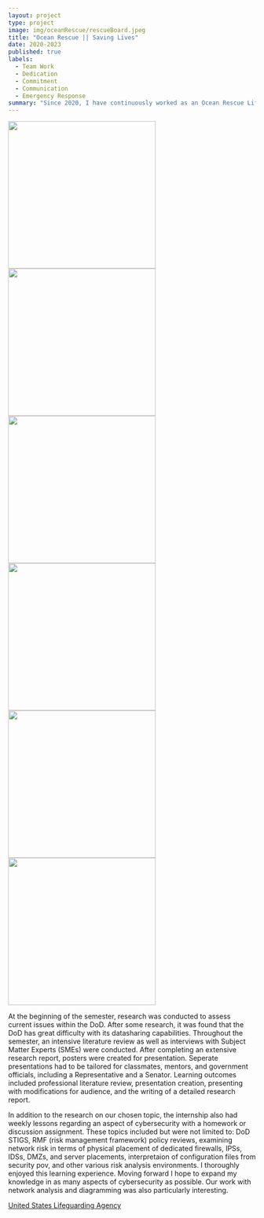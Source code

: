 ```yaml
---
layout: project
type: project
image: img/oceanRescue/rescueBoard.jpeg
title: "Ocean Rescue || Saving Lives"
date: 2020-2023
published: true
labels:
  - Team Work
  - Dedication
  - Commitment
  - Communication
  - Emergency Response
summary: "Since 2020, I have continuously worked as an Ocean Rescue Lifeguard, in both Charleston, SC and Hickam Harbour, HI"
---
```


<div class="text-center p-4">
  <img width="300px" src="../img/oceanRescue/boardGroupPic.jpeg" class="img-thumbnail" >
  <img width="300px" src="../img/oceanRescue/rescueBoat.jpeg" class="img-thumbnail" >
  <img width="300px" src="../img/oceanRescue/hurricanElsaPic.jpeg" class="img-thumbnail" >
  <img width="300px" src="../img/oceanRescue/boardGirlGroupPic.jpeg" class="img-thumbnail" >
  <img width="300px" src="../img/oceanRescue/viewFromTower.jpeg" class="img-thumbnail" >
  <img width="300px" src="../img/oceanRescue/paddlePic.jpeg" class="img-thumbnail" >
</div>

At the beginning of the semester, research was conducted to assess current issues within the DoD. After some research, it was found that the DoD has great difficulty with its datasharing capabilities. Throughout the semester, an intensive literature review as well as interviews with Subject Matter Experts (SMEs) were conducted. After completing an extensive research report, posters were created for presentation. Seperate presentations had to be tailored for classmates, mentors, and government officials, including a Representative and a Senator. Learning outcomes included professional literature review, presentation creation, presenting with modifications for audience, and the writing of a detailed research report. 

In addition to the research on our chosen topic, the internship also had weekly lessons regarding an aspect of cybersecurity with a homework or discussion assignment. These topics included but were not limited to: DoD STIGS, RMF (risk management framework) policy reviews, examining network risk in terms of physical placement of dedicated firewalls, IPSs, IDSs, DMZs, and server placements, interpretaion of configuration files from security pov, and other various risk analysis environments. I thoroughly enjoyed this learning experience. Moving forward I hope to expand my knowledge in as many aspects of cybersecurity as possible. Our work with network analysis and diagramming was also particularly interesting. 

[United States Lifeguarding Agency](https://www.usla.org/)
